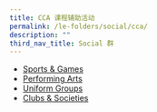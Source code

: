 ```yaml
---
title: CCA 课程辅助活动
permalink: /le-folders/social/cca/
description: ""
third_nav_title: Social 群
---
```

* [Sports & Games](https://poiching.moe.edu.sg/cca/Sports-and-Games/badminton/)
* [Performing Arts](https://cms.isomer.gov.sg/sites/moe-poiching/folders/le-folders/subfolders/Social%20%E7%BE%A4/editPage/Performing%20Arts.md)
* [Uniform Groups](https://cms.isomer.gov.sg/sites/moe-poiching/folders/le-folders/subfolders/Social%20%E7%BE%A4/editPage/Uniform%20Groups.md)
* [Clubs & Societies](https://poiching.moe.edu.sg/cca/Clubs-and-Societies/science-club/)